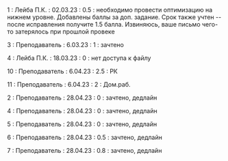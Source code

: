 1 : Лейба П.К. : 02.03.23 : 0.5 : необходимо провести оптимизацию на нижнем уровне. Добавлены баллы за доп. задание. Срок также учтен -- после исправления получите 1.5 балла. Извиняюсь, ваше письмо чего-то затерялось при прошлой провеке

3 : Преподаватель : 6.03.23 : 1 : зачтено

4 : Лейба П.К. : 18.03.23 : 0 : нет доступа к файлу

10 : Преподаватель : 6.04.23 : 2.5 : РК

11 : Преподаватель : 6.04.23 : 2 : Дом.раб.

2 : Преподаватель : 28.04.23 : 0 : зачтено, дедлайн

4 : Преподаватель : 28.04.23 : 0 : зачтено, дедлайн

5 : Преподаватель : 28.04.23 : 0 : зачтено, дедлайн

6 : Преподаватель : 28.04.23 : 0.5 : зачтено, дедлайн

7 : Преподаватель : 28.04.23 : 0.8 : зачтено, дедлайн
